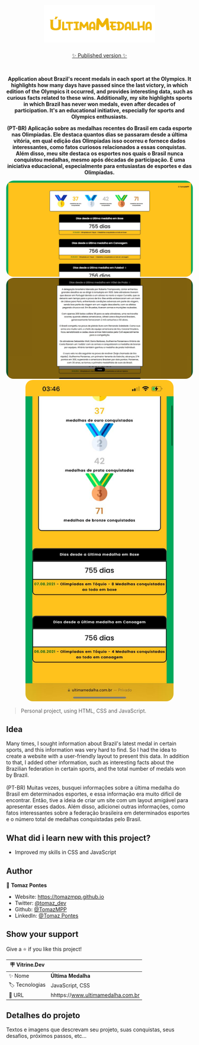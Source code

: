 <h1 align="center"><img src="assets/img/logo.png" width="300px"></h1>
<p align="center">
<p align="center">
<a href="https://www.ultimamedalha.com.br" target="_blank">✨ Published version ✨</a>
</p>
<br>

<p align="center">
<b> Application about Brazil's recent medals in each sport at the Olympics. It highlights how many days have passed since the last victory, in which edition of the Olympics it occurred, and provides interesting data, such as curious facts related to these wins. Additionally, my site highlights sports in which Brazil has never won medals, even after decades of participation. It's an educational initiative, especially for sports and Olympics enthusiasts.</b>
</p>

<p align="center">
<b>(PT-BR) Aplicação sobre as medalhas recentes do Brasil em cada esporte nas Olimpíadas. Ele destaca quantos dias se passaram desde a última vitória, em qual edição das Olimpíadas isso ocorreu e fornece dados interessantes, como fatos curiosos relacionados a essas conquistas. Além disso, meu site destaca os esportes nos quais o Brasil nunca conquistou medalhas, mesmo após décadas de participação. É uma iniciativa educacional, especialmente para entusiastas de esportes e das Olimpíadas.</b>
</p>
<p align="center">
   <img width="800" style="border-radius: 20px" src="https://github.com/TomazMPP/UltimaMedalha/blob/main/assets/img/landing1.jpeg#vitrinedev" /> <br>
<img width="800" style="border-radius: 20px" src="assets/img/landing2.jpeg" /> <br>
   <img width="400" style="border-radius: 20px" src="/assets/img/phone.jpeg" />
</p>

> Personal project, using HTML, CSS and JavaScript.

## Idea
Many times, I sought information about Brazil's latest medal in certain sports, and this information was very hard to find. So I had the idea to create a website with a user-friendly layout to present this data. In addition to that, I added other information, such as interesting facts about the Brazilian federation in certain sports, and the total number of medals won by Brazil.
<br><br>(PT-BR) Muitas vezes, busquei informações sobre a última medalha do Brasil em determinados esportes, e essa informação era muito difícil de encontrar. Então, tive a ideia de criar um site com um layout amigável para apresentar esses dados. Além disso, adicionei outras informações, como fatos interessantes sobre a federação brasileira em determinados esportes e o número total de medalhas conquistadas pelo Brasil.

## What did i learn new with this project?
* Improved my skills in CSS and JavaScript

## Author

👤 **Tomaz Pontes**

* Website: https://tomazmpp.github.io
* Twitter: [@tomaz_dev](https://twitter.com/tomaz_dev)
* Github: [@TomazMPP](https://github.com/TomazMPP)
* LinkedIn: [@Tomaz Pontes](https://linkedin.com/in/tomaz-pontes)

## Show your support

Give a ⭐️ if you like this project!

| :placard: Vitrine.Dev |     |
| -------------  | --- |
| :sparkles: Nome        | **Última Medalha**
| :label: Tecnologias | JavaScript, CSS
| :rocket: URL         | hhttps://www.ultimamedalha.com.br


## Detalhes do projeto

Textos e imagens que descrevam seu projeto, suas conquistas, seus desafios, próximos passos, etc...

